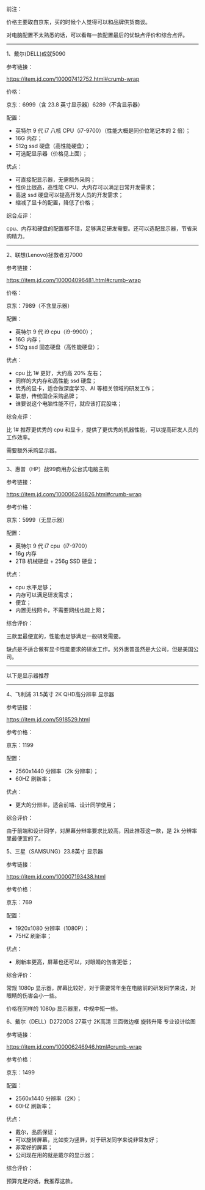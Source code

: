 前注：

价格主要取自京东，买的时候个人觉得可以和品牌供货商谈。

对电脑配置不太熟悉的话，可以看每一款配置最后的优缺点评价和综合点评。

---

1、戴尔(DELL)成就5090

参考链接：

https://item.jd.com/100007412752.html#crumb-wrap

价格：

京东：6999（含 23.8 英寸显示器）6289（不含显示器）

配置：

* 英特尔 9 代 i7 八核 CPU（i7-9700）（性能大概是同价位笔记本的 2 倍）；
* 16G 内存；
* 512g ssd 硬盘（高性能硬盘）；
* 可选配显示器（价格见上面）；

优点：

* 可直接配显示器，无需额外采购；
* 性价比很高，高性能 CPU、大内存可以满足日常开发需求；
* 高速 ssd 硬盘可以提高开发人员的开发需求；
* 缩减了显卡的配置，降低了价格；

综合点评：

cpu、内存和硬盘的配置都不错，足够满足研发需要。还可以选配显示器，节省采购精力。

---

2、联想(Lenovo)拯救者刃7000 

参考链接：

https://item.jd.com/100004096481.html#crumb-wrap

价格：

京东：7989（不含显示器）

配置：

* 英特尔 9 代 i9 cpu（i9-9900）；
* 16G 内存；
* 512g ssd 固态硬盘（高性能硬盘）；

优点：

* cpu 比 1# 更好，大约高 20% 左右；
* 同样的大内存和高性能 ssd 硬盘；
* 优秀的显卡，适合做深度学习、AI 等相关领域的研发工作；
* 联想，传统国企采购品牌；
* 谁要说这个电脑性能不行，就应该打屁股咯；

综合点评：

比 1# 推荐更优秀的 cpu 和显卡，提供了更优秀的机器性能，可以提高研发人员的工作效率。

需要额外采购显示器。

---

3、惠普（HP）战99商用办公台式电脑主机

参考链接：

https://item.jd.com/100006246826.html#crumb-wrap

参考价格：

京东：5999（无显示器）

配置：

* 英特尔 9 代 i7 cpu（i7-9700）
* 16g 内存
* 2TB 机械硬盘 + 256g SSD 硬盘；

优点：

* cpu 水平足够；
* 内存可以满足研发需求；
* 便宜；
* 内置无线网卡，不需要网线也能上网；

综合评价：

三款里最便宜的，性能也足够满足一般研发需要。

缺点是不适合做有显卡性能要求的研发工作。另外惠普虽然是大公司，但是美国公司。

--- 

以下是显示器推荐

---

4、飞利浦 31.5英寸 2K QHD高分辨率 显示器

参考链接：

https://item.jd.com/5918529.html

参考价格：

京东：1199

配置：

* 2560x1440 分辨率（2k 分辨率）；
* 60HZ 刷新率；

优点：

* 更大的分辨率，适合前端、设计同学使用；

综合评价：

由于前端和设计同学，对屏幕分辩率要求比较高，因此推荐这一款，是 2k 分辨率里最便宜的了。

5、三星（SAMSUNG）23.8英寸 显示器

参考链接：

https://item.jd.com/100007193438.html

参考价格：

京东：769

配置：

* 1920x1080 分辨率（1080P）；
* 75HZ 刷新率；

优点：

* 刷新率更高，屏幕也还可以，对眼睛的伤害更低；

综合评价：

常规 1080p 显示器，屏幕比较好，对于需要常年坐在电脑前的研发同学来说，对眼睛的伤害会小一些。

价格在同样的 1080p 显示器里，中规中矩一些。

6、戴尔（DELL）D2720DS 27英寸 2K高清 三面微边框 旋转升降 专业设计绘图

参考链接：

https://item.jd.com/100006246946.html#crumb-wrap

参考价格：

京东：1499

配置：

* 2560x1440 分辨率（2K）；
* 60HZ 刷新率；

优点：

* 戴尔，品质保证；
* 可以旋转屏幕，比如变为竖屏，对于研发同学来说非常友好；
* 非常好的屏幕；
* 公司现在用的就是戴尔的显示器；

综合评价：

预算充足的话，我推荐这款。
